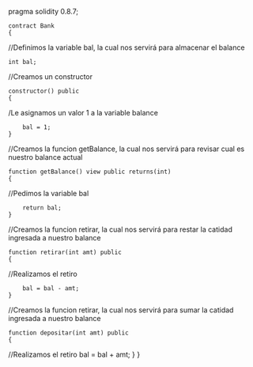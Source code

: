pragma solidity 0.8.7;

    contract Bank
    {
   //Definimos la variable bal, la cual nos servirá para almacenar el balance
    
    int bal;
    
   //Creamos un constructor
    
    constructor() public
    {
   /Le asignamos un valor 1 a la variable balance
   
        bal = 1;
    }
    
   //Creamos la funcion getBalance, la cual nos servirá para revisar cual es nuestro balance actual
    
    function getBalance() view public returns(int)
    {
    
   //Pedimos la variable bal
    
        return bal;
    }
    
   //Creamos la funcion retirar, la cual nos servirá para restar la catidad ingresada a nuestro balance
    
    function retirar(int amt) public
    {
    
   //Realizamos el retiro
        
        bal = bal - amt;
    }
    
   //Creamos la funcion retirar, la cual nos servirá para sumar la catidad ingresada a nuestro balance
   
    function depositar(int amt) public
    {
    
   //Realizamos el retiro 
        bal = bal + amt;
    }
}
